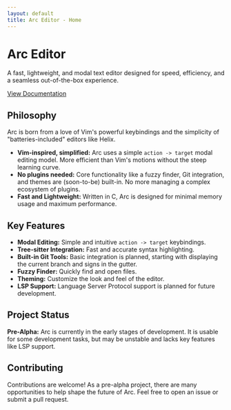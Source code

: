 ```yaml
---
layout: default
title: Arc Editor - Home
---
```


# Arc Editor

A fast, lightweight, and modal text editor designed for speed, efficiency, and a seamless out-of-the-box experience.

[View Documentation](documentation.html)

## Philosophy

Arc is born from a love of Vim's powerful keybindings and the simplicity of "batteries-included" editors like Helix.

*   **Vim-inspired, simplified:** Arc uses a simple `action -> target` modal editing model. More efficient than Vim's motions without the steep learning curve.
*   **No plugins needed:** Core functionality like a fuzzy finder, Git integration, and themes are (soon-to-be) built-in. No more managing a complex ecosystem of plugins.
*   **Fast and Lightweight:** Written in C, Arc is designed for minimal memory usage and maximum performance.

## Key Features

*   **Modal Editing:** Simple and intuitive `action -> target` keybindings.
*   **Tree-sitter Integration:** Fast and accurate syntax highlighting.
*   **Built-in Git Tools:** Basic integration is planned, starting with displaying the current branch and signs in the gutter.
*   **Fuzzy Finder:** Quickly find and open files.
*   **Theming:** Customize the look and feel of the editor.
*   **LSP Support:** Language Server Protocol support is planned for future development.

## Project Status

**Pre-Alpha:** Arc is currently in the early stages of development. It is usable for some development tasks, but may be unstable and lacks key features like LSP support.

## Contributing

Contributions are welcome! As a pre-alpha project, there are many opportunities to help shape the future of Arc. Feel free to open an issue or submit a pull request.
